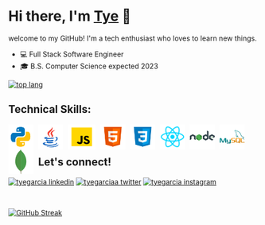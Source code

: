 # Hi there, I'm [Tye][linkedin] 👋


welcome to my GitHub! I'm a tech enthusiast who loves to learn new things.

- 💻 Full Stack Software Engineer
- 🎓 B.S. Computer Science expected 2023

<a href="#macropower-title">
  <img src="https://github-readme-stats.vercel.app/api/top-langs/?username=tyegarcia&layout=compact&theme=dark&hide_border=true" alt="top lang" align="" />
</a>

## Technical Skills:

[<img align="left" alt="Python" width="50px" height="50px" src="images/python2.gif" style="padding-right:10px;" />][linkedin]
[<img align="left" alt="Java" width="50px" height="50px" src="images/java2.gif" style="padding-right:10px;" />][linkedin]
[<img align="left" alt="JavaScript" width="55px" height="50px" src="images/javascript.png" style="padding-right:10px;" />][linkedin]
[<img align="left" alt="HTML5" width="50px" height="50px" src="images/html5.png" style="padding-right:10px;" />][linkedin]
[<img align="left" alt="CSS3" width="50px" height="50px" src="images/css3.png" style="padding-right:10px;" />][linkedin]
[<img align="left" alt="react" width="50px" height="50px" src="images/react.png" style="padding-right:10px;" />][linkedin]
[<img align="left" alt="nodeJS" width="50px" height="50px" src="images/nodejs.png" style="padding-right:10px;" />][linkedin]
[<img align="left" alt="MySQL" width="50px" height="50px" src="images/mysql.png" style="padding-right:10px;" />][linkedin]
[<img align="left" alt="mongoDB" width="50px" height="50px" src="images/mongodb.png" style="padding-right:10px;" />][linkedin] 
<br />
<br />

## Let's connect!

<p align="left">
  <a href="https://linkedin.com/in/tyegarcia" target="blank"><img align="center" src="https://raw.githubusercontent.com/rahuldkjain/github-profile-readme-generator/master/src/images/icons/Social/linked-in-alt.svg" alt="tyegarcia linkedin" height="30" width="40" /></a>
  <a href="https://twitter.com/tyegarciaa" target="blank"><img align="center" src="https://raw.githubusercontent.com/rahuldkjain/github-profile-readme-generator/master/src/images/icons/Social/twitter.svg" alt="tyegarciaa twitter" height="30" width="40" /></a>
  <a href="https://instagram.com/tyegarciaa" target="blank"><img align="center" src="https://raw.githubusercontent.com/rahuldkjain/github-profile-readme-generator/master/src/images/icons/Social/instagram.svg" alt="tyegarcia instagram" height="30" width="40" /></a>
 </p>
 
<br />

[![GitHub Streak](https://github-readme-streak-stats.herokuapp.com/?user=tyegarcia&theme=dark)](https://git.io/streak-stats)

<br />
<br />

[twitter]: https://twitter.com/tyegarciaa
[linkedin]: https://linkedin.com/in/tyegarcia

